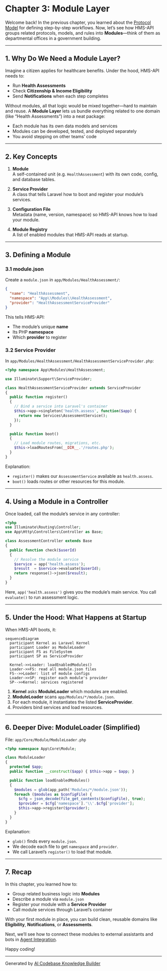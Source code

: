 # Chapter 3: Module Layer

Welcome back! In the previous chapter, you learned about the [Protocol Model](02_protocol_model_.md) for defining step-by-step workflows. Now, let’s see how HMS-API groups related protocols, models, and rules into **Modules**—think of them as departmental offices in a government building.

---

## 1. Why Do We Need a Module Layer?

Imagine a citizen applies for healthcare benefits. Under the hood, HMS-API needs to:

- Run **Health Assessments**  
- Check **Citizenship & Income Eligibility**  
- Send **Notifications** when each step completes  

Without modules, all that logic would be mixed together—hard to maintain and reuse. A **Module Layer** lets us bundle everything related to one domain (like “Health Assessments”) into a neat package:

- Each module has its own data models and services  
- Modules can be developed, tested, and deployed separately  
- You avoid stepping on other teams’ code  

---

## 2. Key Concepts

1. **Module**  
   A self-contained unit (e.g. `HealthAssessment`) with its own code, config, and database tables.

2. **Service Provider**  
   A class that tells Laravel how to boot and register your module’s services.

3. **Configuration File**  
   Metadata (name, version, namespace) so HMS-API knows how to load your module.

4. **Module Registry**  
   A list of enabled modules that HMS-API reads at startup.

---

## 3. Defining a Module

### 3.1 module.json

Create a `module.json` in `app/Modules/HealthAssessment/`:

```json
{
  "name": "HealthAssessment",
  "namespace": "App\\Modules\\HealthAssessment",
  "provider": "HealthAssessmentServiceProvider"
}
```
This tells HMS-API:
- The module’s unique **name**  
- Its PHP **namespace**  
- Which **provider** to register  

### 3.2 Service Provider

In `app/Modules/HealthAssessment/HealthAssessmentServiceProvider.php`:

```php
<?php namespace App\Modules\HealthAssessment;

use Illuminate\Support\ServiceProvider;

class HealthAssessmentServiceProvider extends ServiceProvider
{
  public function register()
  {
    // Bind a service into Laravel's container
    $this->app->singleton('health.assess', function($app) {
      return new Services\AssessmentService();
    });
  }

  public function boot()
  {
    // Load module routes, migrations, etc.
    $this->loadRoutesFrom(__DIR__.'/routes.php');
  }
}
```
Explanation:
- `register()` makes our `AssessmentService` available as `health.assess`.
- `boot()` loads routes or other resources for this module.

---

## 4. Using a Module in a Controller

Once loaded, call the module’s service in any controller:

```php
<?php
use Illuminate\Routing\Controller;
use App\Http\Controllers\Controller as Base;

class AssessmentController extends Base
{
  public function check($userId)
  {
    // Resolve the module service
    $service = app('health.assess');
    $result  = $service->evaluate($userId);
    return response()->json($result);
  }
}
```

Here, `app('health.assess')` gives you the module’s main service. You call `evaluate()` to run assessment logic.

---

## 5. Under the Hood: What Happens at Startup

When HMS-API boots, it:

```mermaid
sequenceDiagram
  participant Kernel as Laravel Kernel
  participant Loader as ModuleLoader
  participant FS as FileSystem
  participant SP as ServiceProvider

  Kernel->>Loader: loadEnabledModules()
  Loader->>FS: read all module.json files
  FS-->>Loader: list of module configs
  Loader->>SP: register each module's provider
  SP-->>Kernel: services registered
```

1. **Kernel** asks **ModuleLoader** which modules are enabled.  
2. **ModuleLoader** scans `app/Modules/*/module.json`.  
3. For each module, it instantiates the listed **ServiceProvider**.  
4. Providers bind services and load resources.

---

## 6. Deeper Dive: ModuleLoader (Simplified)

File: `app/Core/Module/ModuleLoader.php`

```php
<?php namespace App\Core\Module;

class ModuleLoader
{
  protected $app;
  public function __construct($app) { $this->app = $app; }

  public function loadEnabledModules()
  {
    $modules = glob(app_path('Modules/*/module.json'));
    foreach ($modules as $configFile) {
      $cfg = json_decode(file_get_contents($configFile), true);
      $provider = $cfg['namespace'].'\\'.$cfg['provider'];
      $this->app->register($provider);
    }
  }
}
```

Explanation:
- `glob()` finds every `module.json`.  
- We decode each file to get `namespace` and `provider`.  
- We call Laravel’s `register()` to load that module.

---

## 7. Recap

In this chapter, you learned how to:

- Group related business logic into **Modules**  
- Describe a module via `module.json`  
- Register your module with a **Service Provider**  
- Call module services through Laravel’s container  

With your first module in place, you can build clean, reusable domains like **Eligibility**, **Notifications**, or **Assessments**.  

Next, we’ll see how to connect these modules to external assistants and bots in [Agent Integration](04_agent_integration_.md).  

Happy coding!

---

Generated by [AI Codebase Knowledge Builder](https://github.com/The-Pocket/Tutorial-Codebase-Knowledge)